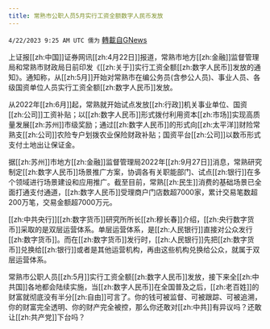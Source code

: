 ```yaml
---
title: 常熟市公职人员5月实行工资全额数字人民币发放
---
```

`4/22/2023 9:25 AM UTC 儒为` [轉載自GNews](https://gnews.org/articles/1246409)

上证报[[zh:中国]]证券网讯[[zh:4月22日]]报道，常熟市地方[[zh:金融]]监督管理局和常熟市财政局日前印发《[[zh:关于]]实行工资全额[[zh:数字人民币]]发放的通知》。通知称，从[[zh:5月]]开始对常熟市在编公务员(含参公人员)、事业人员、各级国资单位人员实行工资全额[[zh:数字人民币]]发放。

  

从2022年[[zh:6月]]起，常熟就开始试点发放[[zh:行政]]机关事业单位、国资[[zh:公司]]工资补贴；以[[zh:数字人民币]]形式拨付利用资本[[zh:市场]]实现高质量发展[[zh:苏州]]市级奖励；通过[[zh:数字人民币]]的形式向[[zh:太平洋]]财险常熟支[[zh:公司]]农险专户划拨农业保险财政补贴；国资平台[[zh:公司]]以数币形式支付土地出让保证金。

  

据[[zh:苏州]]市地方[[zh:金融]]监督管理局2022年[[zh:9月27日]]消息，常熟研究制定[[zh:数字人民币]]场景推广方案，协调各有关职能部门、试点[[zh:银行]]在多个领域进行场景建设和应用推广。截至目前，常熟[[zh:民生]]消费的基础场景已全面打通支付通道，[[zh:数字人民币]]受理商户门店数超7000家，累计交易笔数超200万笔，交易金额超7000万元。

  

[[zh:中共央行]][[zh:数字货币]]研究所所长[[zh:穆长春]]介绍，[[zh:央行数字货币]]采取的是双层运营体系。单层运营体系，是[[zh:人民银行]]直接对公众发行[[zh:数字货币]]。而在[[zh:数字货币]]发行时，[[zh:人民银行]]先把[[zh:数字货币]]兑换给[[zh:银行]]或者是其他运营机构，再由这些机构兑换给公众，就属于双层运营体系。

  

常熟市公职人员[[zh:5月]]实行工资全额[[zh:数字人民币]]发放，接下来全[[zh:中共国]]各地都会陆续实施，当[[zh:数字人民币]]在全国普及之后，[[zh:老百姓]]的财富就彻底没有半分[[zh:自由]]可言了。你的钱可被监督、可被跟踪、可被追溯，你的财富完全透明、你的财产完全被控，那么你还敢对[[zh:中共]]有异议吗？还敢让[[zh:共产党]]下台吗？
